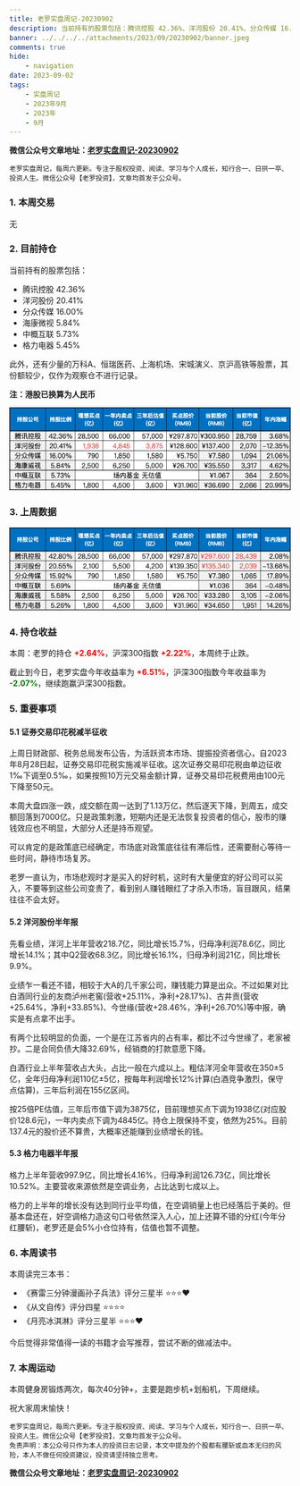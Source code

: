 ```yaml
---
title: 老罗实盘周记-20230902
description: 当前持有的股票包括：腾讯控股 42.36%、洋河股份 20.41%、分众传媒 16.00%、海康微视 5.84%、中概互联 5.73%、格力电器 5.45%。此外，还有少量的万科A、恒瑞医药、上海机场、宋城演义、京沪高铁等股票，其份额较少，仅作为观察仓不进行记录。
banner: ../../../../attachments/2023/09/20230902/banner.jpeg
comments: true
hide:
    - navigation
date: 2023-09-02
tags:
    - 实盘周记
    - 2023年9月
    - 2023年
    - 9月
---
```


__微信公众号文章地址：[老罗实盘周记-20230902](https://mp.weixin.qq.com/s/tIVw3eOXipH0om3ja02t3A)__

```
老罗实盘周记，每周六更新。专注于股权投资、阅读、学习与个人成长，知行合一、日拱一卒、投资人生。微信公众号【老罗投资】，文章均首发于公众号。
```

### 1. 本周交易

无

### 2. 目前持仓

当前持有的股票包括：

+ 腾讯控股 42.36%
+ 洋河股份 20.41%
+ 分众传媒 16.00%
+ 海康微视 5.84%
+ 中概互联 5.73%
+ 格力电器 5.45%

此外，还有少量的万科A、恒瑞医药、上海机场、宋城演义、京沪高铁等股票，其份额较少，仅作为观察仓不进行记录。

**注：港股已换算为人民币**

![目前持仓](../../../attachments/2023/09/20230902/1.png)

### 3. 上周数据

![上周数据](../../../attachments/2023/09/20230902/2.png)

### 4. 持仓收益

本周：老罗的持仓 <strong style="color:red;">+2.64%</strong>，沪深300指数 <strong style="color:red;">+2.22%</strong>，本周终于止跌。

截止到今日，老罗实盘今年收益率为 <strong style="color:red;">+6.51%</strong>，沪深300指数今年收益率为 <strong style="color:green;">-2.07%</strong>，继续跑赢沪深300指数。

### 5. 重要事项

#### 5.1 证券交易印花税减半征收

上周日财政部、税务总局发布公告，为活跃资本市场、提振投资者信心，自2023年8月28日起，证券交易印花税实施减半征收。这次证券交易印花税由单边征收1‰下调至0.5‰，如果按照10万元交易金额计算，证券交易印花税费用由100元下降至50元。

本周大盘四涨一跌，成交额在周一达到了1.13万亿，然后逐天下降，到周五，成交额回落到7000亿。只是政策刺激，短期内还是无法恢复投资者的信心，股市的赚钱效应也不明显，大部分人还是持币观望。

可以肯定的是政策底已经确定，市场底对政策底往往有滞后性，还需要耐心等待一些时间，静待市场复苏。

老罗一直认为，市场悲观时才是买入的好时机，这时有大量便宜的好公司可以买入，不要等到这些公司变贵了，看到别人赚钱眼红了才杀入市场，盲目跟风，结果往往不会太好。

#### 5.2 洋河股份半年报

先看业绩，洋河上半年营收218.7亿，同比增长15.7%，归母净利润78.6亿，同比增长14.1%；其中Q2营收68.3亿，同比增长16.1%，归母净利润21亿，同比增长9.9%。

业绩乍一看还不错，相较于大A的几千家公司，赚钱能力算是出众。不过如果对比白酒同行业的友商泸州老窖(营收+25.11%，净利+28.17%)、古井贡(营收+25.64%，净利+33.85%)、今世缘(营收+28.46%，净利+26.70%)等中报，确实是有点拿不出手。

有两个比较明显的负面，一个是在江苏省内的占有率，都比不过今世缘了，老家被抄。二是合同负债大降32.69%，经销商的打款意愿下降。

白酒行业上半年营收占大头，占比一般在六成以上。粗估洋河全年营收在350±5亿，全年归母净利润110亿±5亿，按每年利润增长12%计算(白酒竞争激烈，保守点估算)，三年后利润在155亿区间。

按25倍PE估值，三年后市值下调为3875亿，目前理想买点下调为1938亿(对应股价128.6元)，一年内卖点下调为4845亿。持仓上限保持不变，依然为25%。目前137.4元的股价还不算贵，大概率还能赚到业绩增长的钱。

#### 5.3 格力电器半年报

格力上半年营收997.9亿，同比增长4.16%，归母净利润126.73亿，同比增长10.52%。主要营收来源依然是空调业务，占比达到七成以上。

格力的上半年的增长没有达到同行业平均值，在空调销量上也已经落后于美的。但基本盘还在，好空调格力造这句口号依然深入人心，加上还算不错的分红(今年分红腰斩)，老罗还是会5%小仓位持有，估值也暂不调整。

### 6. 本周读书

本周读完三本书：

+ 《赛雷三分钟漫画孙子兵法》评分三星半 ⭐️⭐️⭐️❤️
+ 《从文自传》评分四星 ⭐️⭐️⭐️⭐️
+ 《月亮冰淇淋》评分三星半 ⭐️⭐️⭐️❤️

今后觉得非常值得一读的书籍才会写推荐，尝试不断的做减法中。

### 7. 本周运动

本周健身房锻炼两次，每次40分钟+，主要是跑步机+划船机，下周继续。

祝大家周末愉快！

```
老罗实盘周记，每周六更新。专注于股权投资、阅读、学习与个人成长，知行合一、日拱一卒、投资人生。微信公众号【老罗投资】，文章均首发于公众号。
免责声明：本公众号只作为本人的投资日志记录，本文中提及的个股都有腰斩或血本无归的风险，本人不做任何投资建议，投资请坚持独立思考。
```

__微信公众号文章地址：[老罗实盘周记-20230902](https://mp.weixin.qq.com/s/tIVw3eOXipH0om3ja02t3A)__